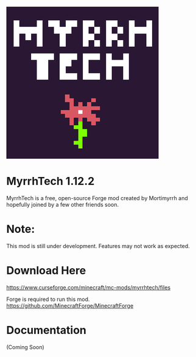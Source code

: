 ![MyrrhTech](assets/MyrrhTechLogo.png)


MyrrhTech 1.12.2
================
MyrrhTech is a free, open-source Forge mod created by Mortimyrrh and hopefully joined by a few other friends soon.


# Note:
This mod is still under development. Features may not work as expected.


# Download Here
https://www.curseforge.com/minecraft/mc-mods/myrrhtech/files

Forge is required to run this mod.
https://github.com/MinecraftForge/MinecraftForge


# Documentation
(Coming Soon)
